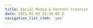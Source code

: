 ```yaml
---
title: Social Media & Content Creation
date: 2021-02-03 23:39:00 Z
navigation_list_item: 'yes'
---
```


